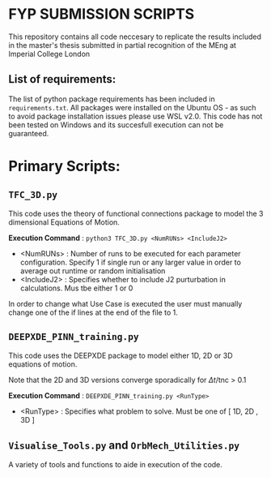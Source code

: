 # FYP SUBMISSION SCRIPTS
This repository contains all code neccesary to replicate the results included in the master's thesis submitted in partial recognition of the MEng at Imperial College London

## List of requirements:
The list of python package requirements has been included in `requirements.txt`. All packages were installed on the Ubuntu OS - as such to avoid package installation issues please use WSL v2.0. This code has not been tested on Windows and its succesfull execution can not be guaranteed.

# Primary Scripts:

## `TFC_3D.py`
This code uses the theory of functional connections package to model the 3 dimensional Equations of Motion.

**Execution Command** : `python3 TFC_3D.py <NumRUNs> <IncludeJ2>` 
  - \<NumRUNs\> : Number of runs to be executed for each parameter configuration. Specify 1 if single run or any larger value in order to average out runtime or random     initialisation
  - \<IncludeJ2\> : Specifies whether to include J2 purturbation in calculations. Mus tbe either 1 or 0

In order to change what Use Case is executed the user must manually change one of the if lines at the end of the file to 1.

## `DEEPXDE_PINN_training.py`
This code uses the DEEPXDE package to model either 1D, 2D or 3D equations of motion.

Note that the 2D and 3D versions converge sporadically for $\Delta t$/tnc \> 0.1

**Execution Command** : `DEEPXDE_PINN_training.py <RunType>` 
  - \<RunType\> : Specifies what problem to solve. Must be one of [ 1D, 2D , 3D ]

## `Visualise_Tools.py` and `OrbMech_Utilities.py`
A variety of tools and functions to aide in execution of the code. 
